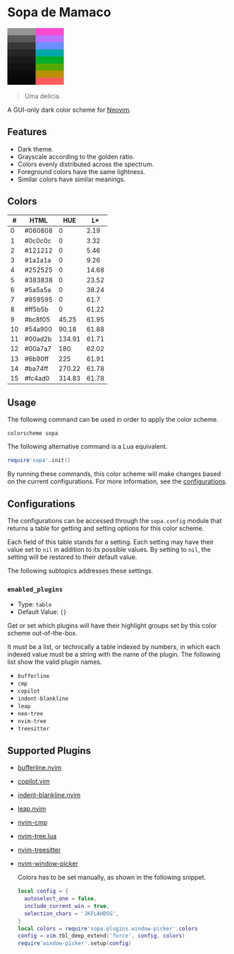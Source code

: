 # Sopa de Mamaco

![Palette](palette.png)

> Uma delícia.

A GUI-only dark color scheme for [Neovim](https://neovim.io).

## Features

- Dark theme.
- Grayscale according to the golden ratio.
- Colors evenly distributed across the spectrum.
- Foreground colors have the same lightness.
- Similar colors have similar meanings.

## Colors

| #  | HTML    | HUE    | L\*   |
|----|---------|--------|-------|
|  0 | #080808 |   0    |  2.19 |
|  1 | #0c0c0c |   0    |  3.32 |
|  2 | #121212 |   0    |  5.46 |
|  3 | #1a1a1a |   0    |  9.26 |
|  4 | #252525 |   0    | 14.68 |
|  5 | #383838 |   0    | 23.52 |
|  6 | #5a5a5a |   0    | 38.24 |
|  7 | #959595 |   0    | 61.7  |
|  8 | #ff5b5b |   0    | 61.22 |
|  9 | #bc8f05 |  45.25 | 61.95 |
| 10 | #54a900 |  90.18 | 61.88 |
| 11 | #00ad2b | 134.91 | 61.71 |
| 12 | #00a7a7 | 180    | 62.02 |
| 13 | #6b90ff | 225    | 61.91 |
| 14 | #ba74ff | 270.22 | 61.78 |
| 15 | #fc4ad0 | 314.83 | 61.78 |

## Usage

The following command can be used in order to apply the color scheme.

```vim
colorscheme sopa
```

The following alternative command is a Lua equivalent.

```lua
require'sopa'.init()
```

By running these commands, this color scheme will make changes based on the
current configurations. For more information, see the
[configurations](#configurations).

## Configurations

The configurations can be accessed through the `sopa.config` module that
returns a table for getting and setting options for this color scheme.

Each field of this table stands for a setting. Each setting may have their
value set to `nil` in addition to its possible values. By setting to `nil`,
the setting will be restored to their default value.

The following subtopics addresses these settings.

### `enabled_plugins`

- Type: `table`
- Default Value: `{}`

Get or set which plugins will have their highlight groups set by this color
scheme out-of-the-box.

It must be a list, or technically a table indexed by numbers, in which each
indexed value must be a string with the name of the plugin. The following
list show the valid plugin names.

- `bufferline`
- `cmp`
- `copilot`
- `indent-blankline`
- `leap`
- `neo-tree`
- `nvim-tree`
- `treesitter`

## Supported Plugins

- [bufferline.nvim]
- [copilot.vim]
- [indent-blankline.nvim]
- [leap.nvim]
- [nvim-cmp]
- [nvim-tree.lua]
- [nvim-treesitter]
- [nvim-window-picker]

  Colors has to be set manually, as shown in the following snippet.

  ```lua
  local config = {
    autoselect_one = false,
    include_current_win = true,
    selection_chars = 'JKFLAHDSG',
  }
  local colors = require'sopa.plugins.window-picker'.colors
  config = vim.tbl_deep_extend('force', config, colors)
  require'window-picker'.setup(config)
  ```

[bufferline.nvim]: https://github.com/akinsho/bufferline.nvim
[copilot.vim]: https://github.com/github/copilot.vim
[indent-blankline.nvim]: https://github.com/lukas-reineke/indent-blankline.nvim
[leap.nvim]: https://github.com/ggandor/leap.nvim
[nvim-cmp]: https://github.com/hrsh7th/nvim-cmp
[nvim-tree.lua]: https://github.com/kyazdani42/nvim-tree.lua
[nvim-treesitter]: https://github.com/nvim-treesitter/nvim-treesitter
[nvim-window-picker]: https://github.com/s1n7ax/nvim-window-picker
